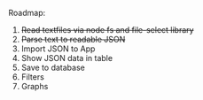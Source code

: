 Roadmap:

1. ~~Read textfiles via node fs and file-select library~~
2. ~~Parse text to readable JSON~~
3. Import JSON to App
4. Show JSON data in table
5. Save to database
6. Filters
7. Graphs
